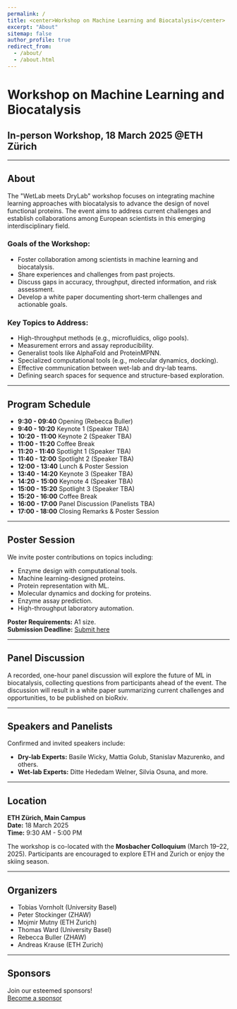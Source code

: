 ```yaml
---
permalink: /
title: <center>Workshop on Machine Learning and Biocatalysis</center>
excerpt: "About"
sitemap: false
author_profile: true
redirect_from: 
  - /about/
  - /about.html
---
```

# Workshop on Machine Learning and Biocatalysis

## **In-person Workshop, 18 March 2025 @ETH Zürich**

---

## About
The "WetLab meets DryLab" workshop focuses on integrating machine learning approaches with biocatalysis to advance the design of novel functional proteins. The event aims to address current challenges and establish collaborations among European scientists in this emerging interdisciplinary field.

### Goals of the Workshop:
- Foster collaboration among scientists in machine learning and biocatalysis.
- Share experiences and challenges from past projects.
- Discuss gaps in accuracy, throughput, directed information, and risk assessment.
- Develop a white paper documenting short-term challenges and actionable goals.

### Key Topics to Address:
- High-throughput methods (e.g., microfluidics, oligo pools).
- Measurement errors and assay reproducibility.
- Generalist tools like AlphaFold and ProteinMPNN.
- Specialized computational tools (e.g., molecular dynamics, docking).
- Effective communication between wet-lab and dry-lab teams.
- Defining search spaces for sequence and structure-based exploration.

---

## Program Schedule
- **9:30 - 09:40** Opening (Rebecca Buller)
- **9:40 - 10:20** Keynote 1 (Speaker TBA)
- **10:20 - 11:00** Keynote 2 (Speaker TBA)
- **11:00 - 11:20** Coffee Break
- **11:20 - 11:40** Spotlight 1 (Speaker TBA)
- **11:40 - 12:00** Spotlight 2 (Speaker TBA)
- **12:00 - 13:40** Lunch & Poster Session
- **13:40 - 14:20** Keynote 3 (Speaker TBA)
- **14:20 - 15:00** Keynote 4 (Speaker TBA)
- **15:00 - 15:20** Spotlight 3 (Speaker TBA)
- **15:20 - 16:00** Coffee Break
- **16:00 - 17:00** Panel Discussion (Panelists TBA)
- **17:00 - 18:00** Closing Remarks & Poster Session

---

## Poster Session
We invite poster contributions on topics including:
- Enzyme design with computational tools.
- Machine learning-designed proteins.
- Protein representation with ML.
- Molecular dynamics and docking for proteins.
- Enzyme assay prediction.
- High-throughput laboratory automation.

**Poster Requirements:** A1 size.  
**Submission Deadline:** [Submit here](https://mlbiocat2025.github.io/)

---

## Panel Discussion
A recorded, one-hour panel discussion will explore the future of ML in biocatalysis, collecting questions from participants ahead of the event. The discussion will result in a white paper summarizing current challenges and opportunities, to be published on bioRxiv.

---

## Speakers and Panelists
Confirmed and invited speakers include:
- **Dry-lab Experts:** Basile Wicky, Mattia Golub, Stanislav Mazurenko, and others.
- **Wet-lab Experts:** Ditte Hededam Welner, Silvia Osuna, and more.

---

## Location
**ETH Zürich, Main Campus**  
**Date:** 18 March 2025  
**Time:** 9:30 AM - 5:00 PM  

The workshop is co-located with the **Mosbacher Colloquium** (March 19–22, 2025). Participants are encouraged to explore ETH and Zurich or enjoy the skiing season.

---

## Organizers
- Tobias Vornholt (University Basel)
- Peter Stockinger (ZHAW)
- Mojmir Mutny (ETH Zurich)
- Thomas Ward (University Basel)
- Rebecca Buller (ZHAW)
- Andreas Krause (ETH Zurich)

---

## Sponsors
Join our esteemed sponsors!  
[Become a sponsor](https://mlbiocat2025.github.io/)

